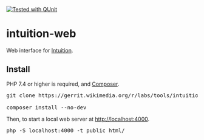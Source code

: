 [![Tested with QUnit](https://img.shields.io/badge/tested_with-qunit-9c3493.svg)](https://qunitjs.com/)

# intuition-web

Web interface for [Intuition](https://gerrit.wikimedia.org/g/labs/tools/intuition).

## Install

PHP 7.4 or higher is required, and [Composer](https://getcomposer.org).

<pre lang="sh">
git clone https://gerrit.wikimedia.org/r/labs/tools/intuition-web && cd intuition-web

composer install --no-dev
</pre>

Then, to start a local web server at <http://localhost:4000>.

<pre lang="sh">
php -S localhost:4000 -t public_html/
</pre>
